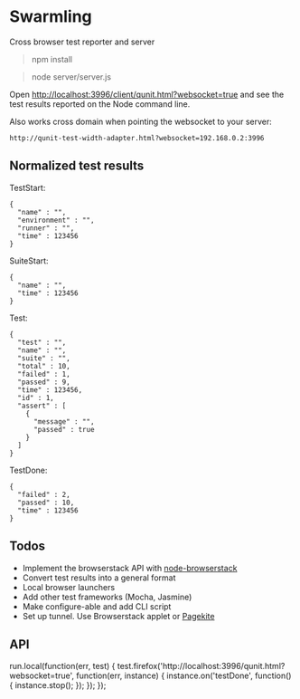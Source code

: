 Swarmling
=========

Cross browser test reporter and server

> npm install

> node server/server.js

Open [http://localhost:3996/client/qunit.html?websocket=true](http://localhost:3996/client/qunit.html?websocket=true)
and see the test results reported on the Node command line.

Also works cross domain when pointing the websocket to your server:

`http://qunit-test-width-adapter.html?websocket=192.168.0.2:3996`

## Normalized test results

TestStart:

    {
      "name" : "",
      "environment" : "",
      "runner" : "",
      "time" : 123456
    }

SuiteStart:

    {
      "name" : "",
      "time" : 123456
    }

Test:

    {
      "test" : "",
      "name" : "",
      "suite" : "",
      "total" : 10,
      "failed" : 1,
      "passed" : 9,
      "time" : 123456,
      "id" : 1,
      "assert" : [
        {
          "message" : "",
          "passed" : true
        }
      ]
    }

TestDone:

    {
      "failed" : 2,
      "passed" : 10,
      "time" : 123456
    }

## Todos

- Implement the browserstack API with [node-browserstack](https://github.com/scottgonzalez/node-browserstack/)
- Convert test results into a general format
- Local browser launchers
- Add other test frameworks (Mocha, Jasmine)
- Make configure-able and add CLI script
- Set up tunnel. Use Browserstack applet or [Pagekite](http://pagekite.net/)

## API

run.local(function(err, test) {
  test.firefox('http://localhost:3996/qunit.html?websocket=true', function(err, instance) {
    instance.on('testDone', function() {
      instance.stop();
    });
  });
 });

